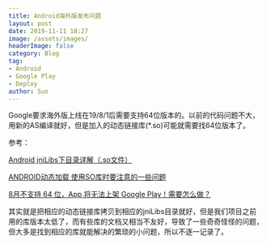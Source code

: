 ```yaml
---
title: Android海外版发布问题
layout: post
date: 2019-11-11 18:27
image: /assets/images/
headerImage: false
category: Blog
tag:
- Android
- Google Play
- Deploy
author: Sun
---
```


Google要求海外版上线在19/8/1后需要支持64位版本的。以前的代码问题不大，用新的AS编译就好，但是加入的动态链接库(*.so)可能就需要找64位版本了。

<!--more-->

参考：

[Android jniLibs下目录详解（.so文件）](https://www.jianshu.com/p/b758e36ae9b5)

[ANDROID动态加载 使用SO库时要注意的一些问题](https://segmentfault.com/a/1190000005646078)

[8月不支持 64 位，App 将无法上架 Google Play！需要怎么做？](https://juejin.im/post/5cff1843e51d4510774a8844)

其实就是把相应的动态链接库拷贝到相应的jniLibs目录就好，但是我们项目之前用的库版本太低了，而有些库的文档又相当不友好，导致了一些奇奇怪怪的问题，但大多是找到相应的库就能解决的繁琐的小问题，所以不逐一记录了。

